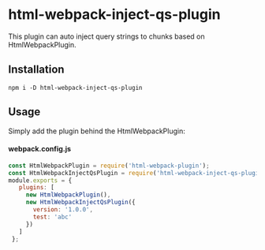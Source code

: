 # html-webpack-inject-qs-plugin
This plugin can auto inject query strings to chunks based on HtmlWebpackPlugin.
## Installation  
```
npm i -D html-webpack-inject-qs-plugin
```

## Usage  

Simply add the plugin behind the HtmlWebpackPlugin:  

#### webpack.config.js  

```js
const HtmlWebpackPlugin = require('html-webpack-plugin');
const HtmlWebpackInjectQsPlugin = require('html-webpack-inject-qs-plugin');
module.exports = {
   plugins: [
     new HtmlWebpackPlugin(),
     new HtmlWebpackInjectQsPlugin({
       version: '1.0.0',
       test: 'abc'
     })
   ]
 };
```